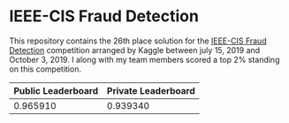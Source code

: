 # IEEE-CIS Fraud Detection

This repository contains the 26th place solution for the [IEEE-CIS Fraud Detection](https://www.kaggle.com/c/ieee-fraud-detection/overview) competition arranged by Kaggle between july 15, 2019 and October 3, 2019. I along with my team members scored a top 2% standing on this competition.

Public Leaderboard | Private Leaderboard
------------------ | -------------------
0.965910 | 0.939340







